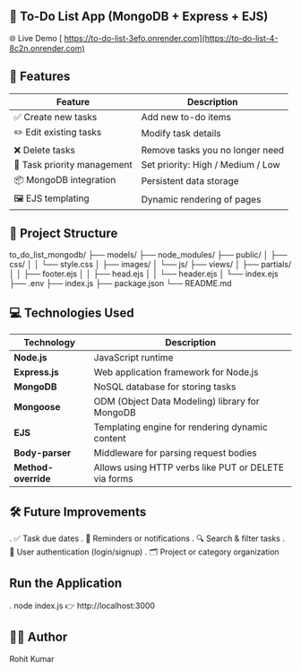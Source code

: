 ## 📝 To-Do List App (MongoDB + Express + EJS)
 🌐 Live Demo
[ https://to-do-list-3efo.onrender.com](https://to-do-list-4-8c2n.onrender.com)
 
## 🚀 Features

| Feature                              | Description                               |
|------------------------------------|---------------------------------------------|
| ✅ Create new tasks                 | Add new to-do items                        |
| ✏️ Edit existing tasks             | Modify task details                         |
| ❌ Delete tasks                    | Remove tasks you no longer need             |
| 🔺 Task priority management        | Set priority: High / Medium / Low           |
| 📦 MongoDB integration             | Persistent data storage                     |
| 🖼️ EJS templating                 | Dynamic rendering of pages                   |


## 📁 Project Structure

to_do_list_mongodb/
├── models/
├── node_modules/
├── public/
│   ├── css/
│   │   └── style.css
│   ├── images/
│   └── js/
├── views/
│   ├── partials/
│   │   ├── footer.ejs
│   │   ├── head.ejs
│   │   └── header.ejs
│   └── index.ejs
├── .env
├── index.js
├── package.json
└── README.md


## 💻 Technologies Used

| Technology       | Description                                      |
|------------------|--------------------------------------------------|
| **Node.js**      | JavaScript runtime                               |
| **Express.js**   | Web application framework for Node.js            |
| **MongoDB**      | NoSQL database for storing tasks                 |
| **Mongoose**     | ODM (Object Data Modeling) library for MongoDB   |
| **EJS**          | Templating engine for rendering dynamic content  |
| **Body-parser**  | Middleware for parsing request bodies            |
| **Method-override** | Allows using HTTP verbs like PUT or DELETE via forms |


## 🛠️ Future Improvements

. ✅ Task due dates
. 🔔 Reminders or notifications
. 🔍 Search & filter tasks
. 👥 User authentication (login/signup)
. 🗂️ Project or category organization

## Run the Application
. node index.js
👉 http://localhost:3000

## 👨‍💻 Author
Rohit Kumar




